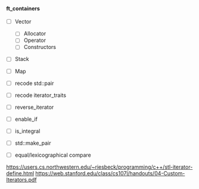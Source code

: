 #### ft_containers

- [ ] Vector
	- [ ] Allocator
	- [ ] Operator
	- [ ] Constructors
- [ ] Stack 
- [ ] Map

- [ ] recode std::pair
- [ ] recode iterator_traits
- [ ] reverse_iterator
- [ ] enable_if
- [ ] is_integral
- [ ] std::make_pair
- [ ] equal/lexicographical compare

https://users.cs.northwestern.edu/~riesbeck/programming/c++/stl-iterator-define.html
https://web.stanford.edu/class/cs107l/handouts/04-Custom-Iterators.pdf
